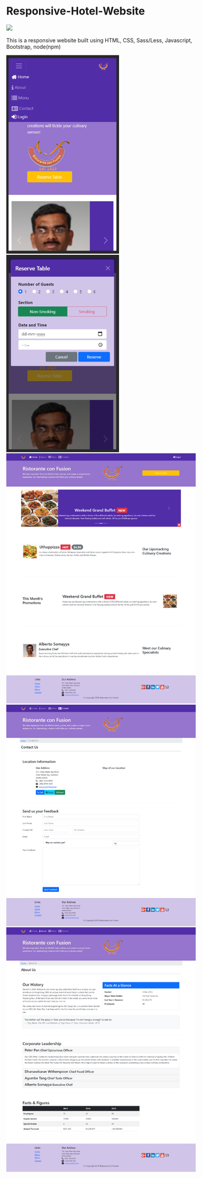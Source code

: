 # Responsive-Hotel-Website

<img src="https://img.shields.io/badge/Bootstrap-563D7C?style=for-the-badge&logo=bootstrap&logoColor=white">

This is a responsive website built using HTML, CSS, Sass/Less, Javascript, Bootstrap, node(npm)

<img src="readmeImages/mobileview-0.png" width="300px"> <img src="readmeImages/mobileview-1.png" width="300px">
<img src="readmeImages/index.png">
<img src="readmeImages/contactus.png">
<img src="readmeImages/aboutus.png">
